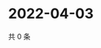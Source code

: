 # 2022-04-03

共 0 条

<!-- BEGIN WEIBO -->
<!-- 最后更新时间 Sun Apr 03 2022 17:15:01 GMT+0800 (China Standard Time) -->

<!-- END WEIBO -->
